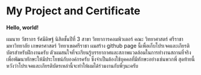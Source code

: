 # My Project and Certificate
**Hello, world!**

  ผมนาย วัชรากร รัศมีดิษฐ์ นิสิตชั้นปีที่ 3 สาขา วิทยาการคอมพิวเตอร์ คณะ วิทยาศาสตร์ ศรีราชา มหาวิทยาลัย เกษตรศาสตร์ วิทยาเขตศรีราชา
ผมสร้าง github page นี้เพื่อเก็บโปรเจคและเกียรติบัตรสำหรับฝึกงานครับ ตัวผมสนใจที่จะเรียนรู้บรรยากาศและสภาพแวดล้อมในการทำงานสถานที่จริงเพื่อพัฒนาทักษะให้มีประโยชน์กับองค์กรครับ
ซึ่งจำเป็นต้องใช้บุคคลที่มีทักษะอย่างเช่นพวกพี่ สุดท้ายนี้หวังว่าโปรเจคและเกียรติบัตรเหล่านี้จะทำให้ผมได้ร่วมงานกับพี่ๆนะครับ

